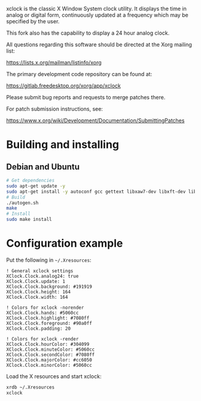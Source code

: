 xclock is the classic X Window System clock utility.  It displays
the time in analog or digital form, continuously updated at a
frequency which may be specified by the user.

This fork also has the capability to display a 24 hour analog clock.

All questions regarding this software should be directed at the
Xorg mailing list:

  https://lists.x.org/mailman/listinfo/xorg

The primary development code repository can be found at:

  https://gitlab.freedesktop.org/xorg/app/xclock

Please submit bug reports and requests to merge patches there.

For patch submission instructions, see:

  https://www.x.org/wiki/Development/Documentation/SubmittingPatches

# Building and installing

## Debian and Ubuntu

```sh
# Get dependencies
sudo apt-get update -y
sudo apt-get install -y autoconf gcc gettext libxaw7-dev libxft-dev libxkbfile-dev make pkg-config xutils-dev
# Build
./autogen.sh
make
# Install
sudo make install
```

# Configuration example

Put the following in `~/.Xresources`:
```
! General xclock settings
XClock.Clock.analog24: true
XClock.Clock.update: 1
XClock.Clock.background: #191919
XClock.Clock.height: 164
XClock.Clock.width: 164

! Colors for xclock -norender
XClock.Clock.hands: #5060cc
XClock.Clock.highlight: #7080ff
XClock.Clock.foreground: #90a0ff
XClock.Clock.padding: 20

! Colors for xclock -render
XClock.Clock.hourColor: #304099
XClock.Clock.minuteColor: #5060cc
XClock.Clock.secondColor: #7080ff
XClock.Clock.majorColor: #cc6050
XClock.Clock.minorColor: #5060cc
```

Load the X resources and start xclock:
```sh
xrdb ~/.Xresources
xclock
```
